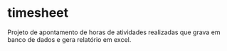 # timesheet
Projeto de apontamento de horas de atividades realizadas que grava em banco de dados e gera relatório em excel.
